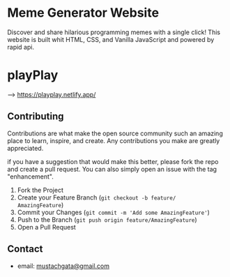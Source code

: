 # Meme Generator Website

Discover and share hilarious programming memes with a single click! This website is built whit HTML, CSS, and Vanilla JavaScript and powered by rapid api.

# playPlay

--> https://playplay.netlify.app/

## Contributing

Contributions are what make the open source community such an amazing place to learn, inspire, and create. Any contributions you make are greatly appreciated.


if you have a suggestion that would make this better, please fork the repo and create a pull request. You can also simply open an issue with the tag "enhancement".

1. Fork the Project
2. Create your Feature Branch (`git checkout -b feature/        AmazingFeature`)
3. Commit your Changes (`git commit -m 'Add some AmazingFeature'`)
4. Push to the Branch (`git push origin feature/AmazingFeature`)
5. Open a Pull Request

## Contact

- email:    mustachgata@gmail.com
